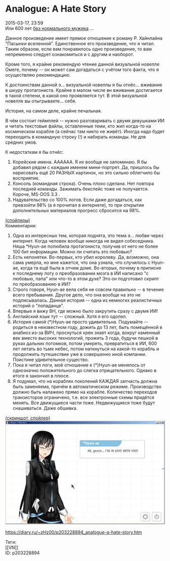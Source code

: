 Analogue: A Hate Story
=======================

   
 2015-03-17, 23:59   
  Или 600 лет  [без нормального мужика](http://fishki.net/1465899-prosto-ne-bylo-normalnogo-muzhika.html)  ...   
   
 Данное произведение имеет прямое отношение к роману Р. Хайнлайна "Пасынки вселенной". Единственное его произведение, что я читал. Таким образом, если вам понравилось одно произведение, то вам непременно следует ознакомиться и с другим и наоборот.   
   
 Кроме того, я крайне рекомендую чтение данной визуальной новелле Омеге, почему -- он может сам догадаться с учётом того факта, что я осуществляю рекомендацию.   
   
 К достоинствам данной э... визуальной новеллы я бы отнёс... вживание в шкуру протагониста. Крайне в малом числе вн вживание достигается в такой степени, в какой оно проявляется тут. В этой визуальной новелле вы отыгрываете... себя.   
   
 История, на самом деле, крайне печальная.   
   
 В чём состоит геймплей -- нужно разговаривать с двумя девушками ИИ и читать текстовые файлы, оставленные теми, кто жил когда-то на космическом корабле (а сейчас там никто не живёт). Иногда надо будет переходить в командную строку (!) и набирать команды. Не для средних умов.   
   
 К недостаткам я бы отнёс:   
 1. Корейские имена. АААААА. Я их вообще не запоминаю. Я бы добавил рядом с каждым именем мини-портрет. Да, пришлось бы нарисовать ещё 20 РАЗНЫХ картинок, но это сильно облегчило бы восприятие.   
 2. Консоль (командная строка). Очень плохо сделана. Нет повтора последней команды. Зажимать бекспейс тоже не получается. Короче, MS-DOS 3.3 .   
 3. Надувательство со 100% логов. Если даже догадаться, как превзойти 98% (а я прочитал в интернете), то при открытии дополнительных материалов прогресс сбросится на 98%.   
   
  [(спойлеры)](https://zHz00.diary.ru/p203228894.htm?index=1#linkmore203228894m1)      
 Комментарии:   
 1. Одна из интересных тем, которая поднята, это тема э... любви через интернет. Когда человек вообще никогда не видел собеседника. Няша *Hyun-ae полюбила протагониста, получив от него не более 100 бит информации. Можно ли считать это любовью?   
 2. Есть непонятки. Во-первых, кто убил королеву. Да, возможно, она сама умерла, но мне кажется, что она узнала, что случилось с Hyun-ae, когда та ещё была в отчем доме. Во-вторых, почему в приписке к последнему логу о преобразовании мозга в ИИ написано "с любовью, папа" или что-то в этом духе? Это он подготовил скрипт по преобразованию в ИИ?   
 3. Строго говоря, Hyun-ae вела себя не совсем правильно -- в течение всего пребывания. Другое дело, что она вообще на это не подписывалась. Данная история -- одна из немногих реалистичных историй о "попаданце".   
 4. Впервые я вижу ВН, где можно было закрутить сразу с двумя ИИ!   
 5. Английский язык тут -- сложный. Хотя я его одолел.   
 6. История самой (*)Hyun-ae просто удивительна. Подумайте -- родиться в неизвестном году, дожить до 13 лет, быть помещённой в анабиоз из-за ВИЧ, проснуться хрен знает когда, вокруг каменный век вместо высоких технологий, прожить 3 года, будучи пешкой в руках дальних потомков, потом умереть, превратиться в ИИ, 600 лет летать во тьме небес, потом наткнуться на какой-то корабль и продолжить путешествие уже в совершенно иной компании. Поистине удивительное существо.   
 8. Пока я читал логи, моё отношение к (*)Hyun-ae менялось от однозначно положительного до слегка отрицательного. Однако в итоге я закончил в плюсе.   
 9. Я подумал, что на кораблях поколений КАЖДАЯ запчасть должна быть заменяема, причём в автоматическом режиме. Производство должно быть налажено прямо на корабле. Количество переходов транзисторов ограничено, т.е. все электронные схемы придётся менять. Все движущиеся части тоже. Недвижущиеся тоже будут снашиваться. Даже обшивка.     
   
  [(скриншот, спойлер)](https://zHz00.diary.ru/p203228894.htm?index=2#linkmore203228894m2)      
   [![](pics/eq9OMNyl.png)](https://i.imgur.com/eq9OMNy.png)     
     
    
 <https://diary.ru/~zHz00/p203228894_analogue-a-hate-story.htm>   
   
 Теги:   
 [[VN]]   
 ID: p203228894